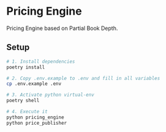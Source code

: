 # Pricing Engine

Pricing Engine based on Partial Book Depth.

## Setup

```bash
# 1. Install dependencies
poetry install

# 2. Copy .env.example to .env and fill in all variables
cp .env.example .env

# 3. Activate python virtual-env
poetry shell

# 4. Execute it
python pricing_engine
python price_publisher
```
